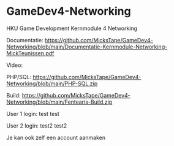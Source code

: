 # GameDev4-Networking
HKU Game Development Kernmodule 4 Networking

Documentatie: https://github.com/MicksTape/GameDev4-Networking/blob/main/Documentatie-Kernmodule-Networking-MickTeunissen.pdf

Video:

PHP/SQL: https://github.com/MicksTape/GameDev4-Networking/blob/main/PHP-SQL.zip

Build: https://github.com/MicksTape/GameDev4-Networking/blob/main/Fentearis-Build.zip

User 1 login:
test
test

User 2 login:
test2
test2

Je kan ook zelf een account aanmaken
